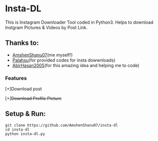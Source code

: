 # Insta-DL
This is Instagram Downloader Tool coded in Python3. Helps to download Instgram Pictures & Videos by Post Link.

## Thanks to:
- [AmshenShanu07](https://github.com/AmshenShanu07/insta-dl)(me myself!)
- [Palahsu](https://github.com/palahsu)(for provided codes for insta dowwnloads)
- [AbirHasan2005](https://github.com/AbirHasan2005/insta-dl)(for this amazing idea and helping me to code)

### Features
[+]Download post

[+]~~Download Profile Picture~~

## Setup & Run:
```
git clone https://github.com/AmshenShanu07/insta-dl
cd insta-dl
python insta-dl.py
```
